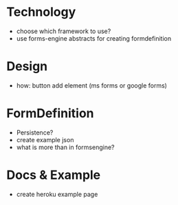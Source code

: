 # Technology

* choose which framework to use?
* use forms-engine abstracts for creating formdefinition

# Design

* how: button add element (ms forms or google forms)

# FormDefinition

* Persistence?
* create example json
* what is more than in formsengine?

# Docs & Example

* create heroku example page